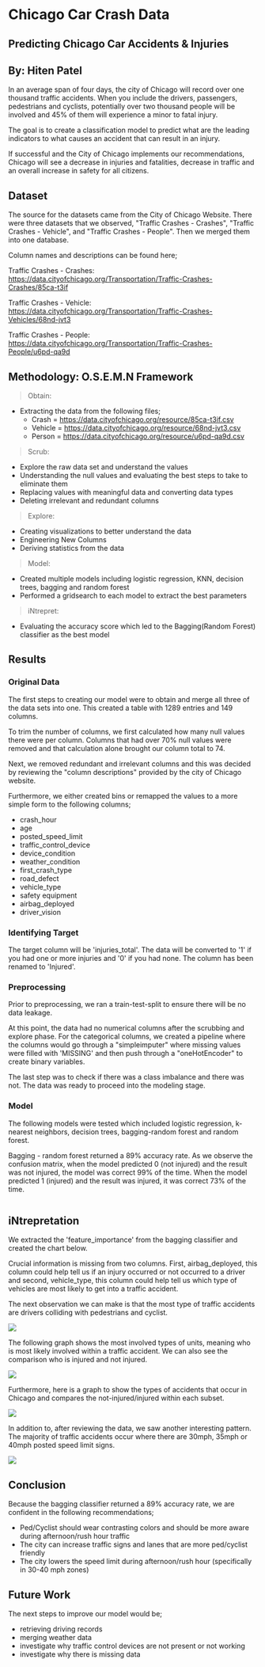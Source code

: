 
# Chicago Car Crash Data

## Predicting Chicago Car Accidents & Injuries 

## By: Hiten Patel 

In an average span of four days, the city of Chicago will record over one thousand traffic accidents. When you include the drivers, passengers, pedestrians and cyclists, potentially over two thousand people will be involved and 45% of them will experience a minor to fatal injury. 

The goal is to create a classification model to predict what are the leading indicators to what causes an accident that can result in an injury. 

If successful and the City of Chicago implements our recommendations, Chicago will see a decrease in injuries and fatalities, decrease in traffic and an overall increase in safety for all citizens.  

## Dataset

The source for the datasets came from the City of Chicago Website. There were three datasets that we observed, "Traffic Crashes - Crashes", "Traffic Crashes - Vehicle", and "Traffic Crashes - People". Then we merged them into one database. 

Column names and descriptions can be found here; 

Traffic Crashes - Crashes: https://data.cityofchicago.org/Transportation/Traffic-Crashes-Crashes/85ca-t3if

Traffic Crashes - Vehicle: https://data.cityofchicago.org/Transportation/Traffic-Crashes-Vehicles/68nd-jvt3

Traffic Crashes - People:
https://data.cityofchicago.org/Transportation/Traffic-Crashes-People/u6pd-qa9d

## Methodology: O.S.E.M.N Framework

>Obtain:
* Extracting the data from the following files;
    * Crash = https://data.cityofchicago.org/resource/85ca-t3if.csv
    * Vehicle = https://data.cityofchicago.org/resource/68nd-jvt3.csv
    * Person = https://data.cityofchicago.org/resource/u6pd-qa9d.csv

>Scrub:
* Explore the raw data set and understand the values
* Understanding the null values and evaluating the best steps to take to eliminate them
* Replacing values with meaningful data and converting data types
* Deleting irrelevant and redundant columns 

>Explore:
* Creating visualizations to better understand the data
* Engineering New Columns 
* Deriving statistics from the data

>Model:
 * Created multiple models including logistic regression, KNN, decision trees, bagging and random forest
 * Performed a gridsearch to each model to extract the best parameters 

>iNtrepret:
* Evaluating the accuracy score which led to the Bagging(Random Forest) classifier as the best model

## Results

### Original Data

The first steps to creating our model were to obtain and merge all three of the data sets into one. This created a table with 1289 entries and 149 columns. 

To trim the number of columns, we first calculated how many null values there were per column. Columns that had over 70% null values were removed and that calculation alone brought our column total to 74. 

Next, we removed redundant and irrelevant columns and this was decided by reviewing the "column descriptions" provided by the city of Chicago website. 

Furthermore, we either created bins or remapped the values to a more simple form to the following columns; 
   * crash_hour
   * age
   * posted_speed_limit
   * traffic_control_device
   * device_condition
   * weather_condition
   * first_crash_type
   * road_defect
   * vehicle_type
   * safety equipment
   * airbag_deployed
   * driver_vision

### Identifying Target

The target column will be 'injuries_total'. The data will be converted to '1' if you had one or more injuries and '0' if you had none. The column has been renamed to 'Injured'. 

### Preprocessing

Prior to preprocessing, we ran a train-test-split to ensure there will be no data leakage. 

At this point, the data had no numerical columns after the scrubbing and explore phase. For the categorical columns, we created a pipeline where the columns would go through a "simpleimputer" where missing values were filled with 'MISSING' and then push through a "oneHotEncoder" to create binary variables.

The last step was to check if there was a class imbalance and there was not. The data was ready to proceed into the modeling stage. 



### Model

The following models were tested which included logistic regression, k-nearest neighbors, decision trees, bagging-random forest and random forest.

Bagging - random forest returned a 89% accuracy rate. As we observe the confusion matrix, when the model predicted 0 (not injured) and the result was not injured, the model was correct 99% of the time. When the model predicted 1 (injured) and the result was injured, it was correct 73% of the time. 

<img src ="">

## iNtrepretation 

We extracted the 'feature_importance' from the bagging classifier and created the chart below.

Crucial information is missing from two columns. First, airbag_deployed, this column could help tell us if an injury occurred or not occurred to a driver and second, vehicle_type, this column could help tell us which type of vehicles are most likely to get into a traffic accident.

The next observation we can make is that the most type of traffic accidents are drivers colliding with pedestrians and cyclist. 

<img src = "feature_importance.png">

The following graph shows the most involved types of units, meaning who is most likely involved within a traffic accident. We can also see the comparison who is injured and not injured. 

<img src ="Screen Shot 2020-10-19 at 7.46.34 PM.png">

Furthermore, here is a graph to show the types of accidents that occur in Chicago and compares the not-injured/injured within each subset.

<img src ="Screen Shot 2020-10-19 at 7.47.33 PM.png">

In addition to, after reviewing the data, we saw another interesting pattern. The majority of traffic accidents occur where there are 30mph, 35mph or 40mph posted speed limit signs. 

<img src ="time of day.png" >

## Conclusion

Because the bagging classifier returned a 89% accuracy rate, we are confident in the following recommendations; 
* Ped/Cyclist should wear contrasting colors and should be more aware during afternoon/rush hour traffic
* The city can increase traffic signs and lanes that are more ped/cyclist friendly 
* The city lowers the speed limit during afternoon/rush hour (specifically in 30-40 mph zones) 

## Future Work 

The next steps to improve our model would be;
* retrieving driving records
* merging weather data 
* investigate why traffic control devices are not present or not working
* investigate why there is missing data


```python

```
